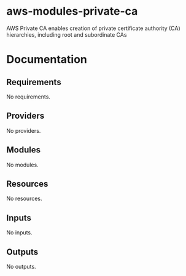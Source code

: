 # aws-modules-private-ca
AWS Private CA enables creation of private certificate authority (CA) hierarchies, including root and subordinate CAs

# Documentation
<!-- BEGIN_TF_DOCS -->
## Requirements

No requirements.

## Providers

No providers.

## Modules

No modules.

## Resources

No resources.

## Inputs

No inputs.

## Outputs

No outputs.
<!-- END_TF_DOCS -->
